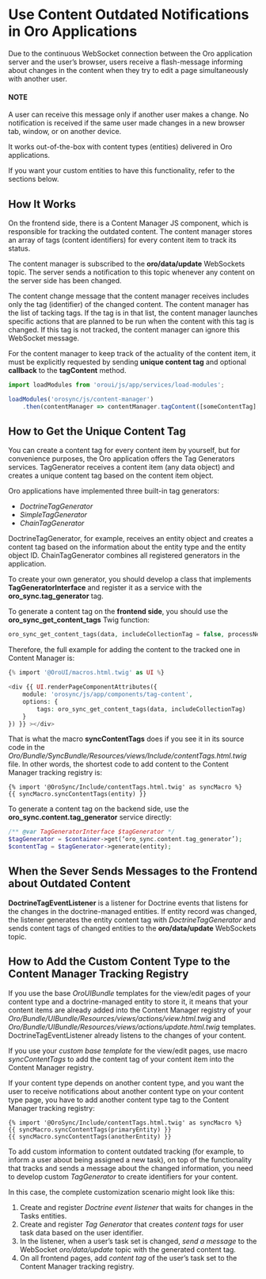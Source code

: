 <a id="dev-cookbook-system-websockets-content-outdating-notifications"></a>

# Use Content Outdated Notifications in Oro Applications

Due to the continuous WebSocket connection between the Oro application server and the user’s browser, users receive a flash-message informing about changes in the content when they try to edit a page simultaneously with another user.

#### NOTE
A user can receive this message only if another user makes a change. No notification is received if the same user made changes in a new browser tab, window, or on another device.

It works out-of-the-box with content types (entities) delivered in Oro applications.

If you want your custom entities to have this functionality, refer to the sections below.

## How It Works

On the frontend side, there is a Content Manager JS component, which is responsible for tracking the outdated content.
The content manager stores an array of tags (content identifiers) for every content item to track its status.

The content manager is subscribed to the **oro/data/update** WebSockets topic. The server sends a notification to this topic whenever any content on the server side has been changed.

The content change message that the content manager receives includes only the tag (identifier) of the changed content. The content manager has the list of tacking tags. If the tag is in that list, the content manager launches specific actions that are planned to be run when the content with this tag is changed. If this tag is not tracked, the content manager can ignore this WebSocket message.

For the content manager to keep track of the actuality of the content item, it must be explicitly requested by sending **unique content tag** and optional **callback** to the **tagContent** method.

```javascript
import loadModules from 'oroui/js/app/services/load-modules';

loadModules('orosync/js/content-manager')
    .then(contentManager => contentManager.tagContent([someContentTag], callback);
```

## How to Get the Unique Content Tag

You can create a content tag for every content item by yourself, but for convenience purposes, the Oro application offers the Tag Generators services. TagGenerator receives a content item (any data object) and creates a unique content tag based on the content item object.

Oro applications have implemented three built-in tag generators:

* *DoctrineTagGenerator*
* *SimpleTagGenerator*
* *ChainTagGenerator*

DoctrineTagGenerator, for example, receives an entity object and creates a content tag based on the information about the entity type and the entity object ID. ChainTagGenerator combines all registered generators in the application.

To create your own generator, you should develop a class that implements **TagGeneratorInterface** and register it as a service with the **oro_sync.tag_generator** tag.

To generate a content tag on the **frontend side**, you should use the **oro_sync_get_content_tags** Twig function:

```php
oro_sync_get_content_tags(data, includeCollectionTag = false, processNestedData = false)
```

Therefore, the full example for adding the content to the tracked one in Content Manager is:

```php
{% import '@OroUI/macros.html.twig' as UI %}

<div {{ UI.renderPageComponentAttributes({
    module: 'orosync/js/app/components/tag-content',
    options: {
        tags: oro_sync_get_content_tags(data, includeCollectionTag)
    }
}) }} ></div>
```

That is what the macro **syncContentTags** does if you see it in its source code in the *Oro/Bundle/SyncBundle/Resources/views/Include/contentTags.html.twig* file. In other words, the shortest code to add content to the Content Manager tracking registry is:

```twig
{% import '@OroSync/Include/contentTags.html.twig' as syncMacro %}
{{ syncMacro.syncContentTags(entity) }}
```

To generate a content tag on the backend side, use the **oro_sync.content.tag_generator** service directly:

```php
/** @var TagGeneratorInterface $tagGenerator */
$tagGenerator = $container->get(‘oro_sync.content.tag_generator’);
$contentTag = $tagGenerator->generate(entity);
```

## When the Sever Sends Messages to the Frontend about Outdated Content

**DoctrineTagEventListener** is a listener for Doctrine events that listens for the changes in the doctrine-managed entities. If entity record was changed, the listener generates the entity content tag with *DoctrineTagGenerator* and sends content tags of changed entities to the **oro/data/update** WebSockets topic.

## How to Add the Custom Content Type to the Content Manager Tracking Registry

If you use the base *OroUIBundle* templates for the view/edit pages of your content type and a doctrine-managed entity to store it, it means that your content items are already added into the Content Manager registry of your *Oro/Bundle/UIBundle/Resources/views/actions/view.html.twig* and *Oro/Bundle/UIBundle/Resources/views/actions/update.html.twig* templates. DoctrineTagEventListener already listens to the changes of your content.

If you use your *custom base template* for the view/edit pages, use macro *syncContentTags* to add the content tag of your content item into the Content Manager registry.

If your content type depends on another content type, and you want the user to receive notifications about another content type on your content type page, you have to add another content type tag to the Content Manager tracking registry:

```twig
{% import '@OroSync/Include/contentTags.html.twig' as syncMacro %}
{{ syncMacro.syncContentTags(primaryEntity) }}
{{ syncMacro.syncContentTags(anotherEntity) }}
```

To add custom information to content outdated tracking (for example, to inform a user about being assigned a new task), on top of the functionality that tracks and sends a message about the changed information, you need to develop custom *TagGenerator* to create identifiers for your content.

In this case, the complete customization scenario might look like this:

1. Create and register *Doctrine event listener* that waits for changes in the Tasks entities.
2. Create and register *Tag Generator* that creates *content tags* for user task data based on the user identifier.
3. In the listener, when a user’s task set is changed, *send a message* to the WebSocket *oro/data/update* topic with the generated content tag.
4. On all frontend pages, add *content tag* of the user’s task set to the Content Manager tracking registry.
